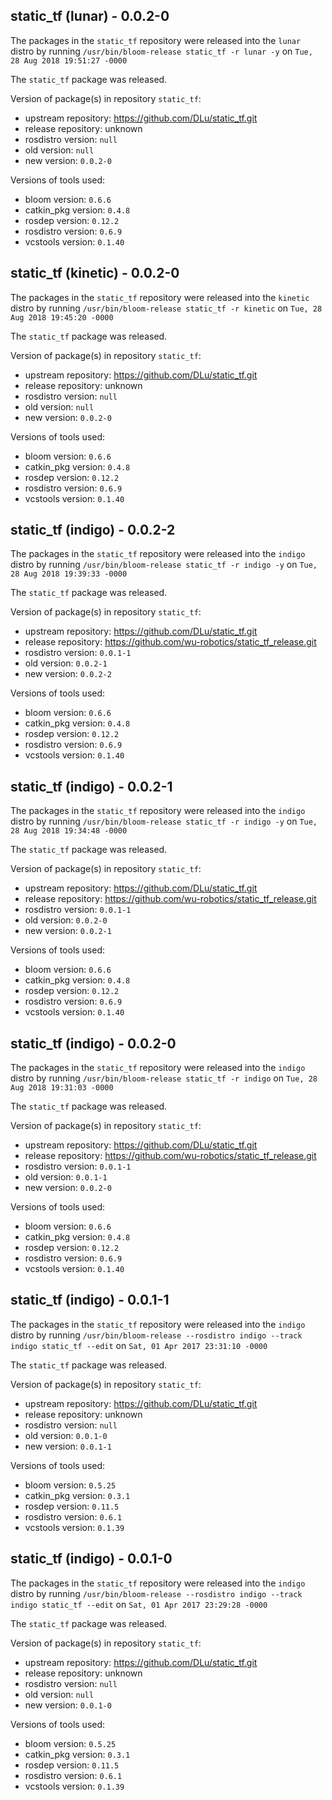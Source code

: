 ## static_tf (lunar) - 0.0.2-0

The packages in the `static_tf` repository were released into the `lunar` distro by running `/usr/bin/bloom-release static_tf -r lunar -y` on `Tue, 28 Aug 2018 19:51:27 -0000`

The `static_tf` package was released.

Version of package(s) in repository `static_tf`:

- upstream repository: https://github.com/DLu/static_tf.git
- release repository: unknown
- rosdistro version: `null`
- old version: `null`
- new version: `0.0.2-0`

Versions of tools used:

- bloom version: `0.6.6`
- catkin_pkg version: `0.4.8`
- rosdep version: `0.12.2`
- rosdistro version: `0.6.9`
- vcstools version: `0.1.40`


## static_tf (kinetic) - 0.0.2-0

The packages in the `static_tf` repository were released into the `kinetic` distro by running `/usr/bin/bloom-release static_tf -r kinetic` on `Tue, 28 Aug 2018 19:45:20 -0000`

The `static_tf` package was released.

Version of package(s) in repository `static_tf`:

- upstream repository: https://github.com/DLu/static_tf.git
- release repository: unknown
- rosdistro version: `null`
- old version: `null`
- new version: `0.0.2-0`

Versions of tools used:

- bloom version: `0.6.6`
- catkin_pkg version: `0.4.8`
- rosdep version: `0.12.2`
- rosdistro version: `0.6.9`
- vcstools version: `0.1.40`


## static_tf (indigo) - 0.0.2-2

The packages in the `static_tf` repository were released into the `indigo` distro by running `/usr/bin/bloom-release static_tf -r indigo -y` on `Tue, 28 Aug 2018 19:39:33 -0000`

The `static_tf` package was released.

Version of package(s) in repository `static_tf`:

- upstream repository: https://github.com/DLu/static_tf.git
- release repository: https://github.com/wu-robotics/static_tf_release.git
- rosdistro version: `0.0.1-1`
- old version: `0.0.2-1`
- new version: `0.0.2-2`

Versions of tools used:

- bloom version: `0.6.6`
- catkin_pkg version: `0.4.8`
- rosdep version: `0.12.2`
- rosdistro version: `0.6.9`
- vcstools version: `0.1.40`


## static_tf (indigo) - 0.0.2-1

The packages in the `static_tf` repository were released into the `indigo` distro by running `/usr/bin/bloom-release static_tf -r indigo -y` on `Tue, 28 Aug 2018 19:34:48 -0000`

The `static_tf` package was released.

Version of package(s) in repository `static_tf`:

- upstream repository: https://github.com/DLu/static_tf.git
- release repository: https://github.com/wu-robotics/static_tf_release.git
- rosdistro version: `0.0.1-1`
- old version: `0.0.2-0`
- new version: `0.0.2-1`

Versions of tools used:

- bloom version: `0.6.6`
- catkin_pkg version: `0.4.8`
- rosdep version: `0.12.2`
- rosdistro version: `0.6.9`
- vcstools version: `0.1.40`


## static_tf (indigo) - 0.0.2-0

The packages in the `static_tf` repository were released into the `indigo` distro by running `/usr/bin/bloom-release static_tf -r indigo` on `Tue, 28 Aug 2018 19:31:03 -0000`

The `static_tf` package was released.

Version of package(s) in repository `static_tf`:

- upstream repository: https://github.com/DLu/static_tf.git
- release repository: https://github.com/wu-robotics/static_tf_release.git
- rosdistro version: `0.0.1-1`
- old version: `0.0.1-1`
- new version: `0.0.2-0`

Versions of tools used:

- bloom version: `0.6.6`
- catkin_pkg version: `0.4.8`
- rosdep version: `0.12.2`
- rosdistro version: `0.6.9`
- vcstools version: `0.1.40`


## static_tf (indigo) - 0.0.1-1

The packages in the `static_tf` repository were released into the `indigo` distro by running `/usr/bin/bloom-release --rosdistro indigo --track indigo static_tf --edit` on `Sat, 01 Apr 2017 23:31:10 -0000`

The `static_tf` package was released.

Version of package(s) in repository `static_tf`:

- upstream repository: https://github.com/DLu/static_tf.git
- release repository: unknown
- rosdistro version: `null`
- old version: `0.0.1-0`
- new version: `0.0.1-1`

Versions of tools used:

- bloom version: `0.5.25`
- catkin_pkg version: `0.3.1`
- rosdep version: `0.11.5`
- rosdistro version: `0.6.1`
- vcstools version: `0.1.39`


## static_tf (indigo) - 0.0.1-0

The packages in the `static_tf` repository were released into the `indigo` distro by running `/usr/bin/bloom-release --rosdistro indigo --track indigo static_tf --edit` on `Sat, 01 Apr 2017 23:29:28 -0000`

The `static_tf` package was released.

Version of package(s) in repository `static_tf`:

- upstream repository: https://github.com/DLu/static_tf.git
- release repository: unknown
- rosdistro version: `null`
- old version: `null`
- new version: `0.0.1-0`

Versions of tools used:

- bloom version: `0.5.25`
- catkin_pkg version: `0.3.1`
- rosdep version: `0.11.5`
- rosdistro version: `0.6.1`
- vcstools version: `0.1.39`


